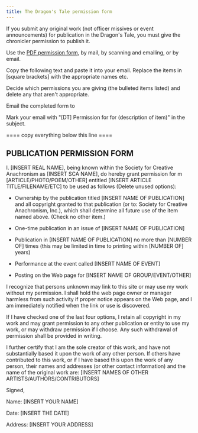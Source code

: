 ```yaml
---
title: The Dragon's Tale permission form
---
```



If you submit any original work (not officer missives or event announcements) for publication in the Dragon's Tale, you must give the chronicler permission to publish it.

Use the <a href="{{ site.baseurl }}{% link offices/chronicler/files/permission.pdf %}" target="_blank">PDF permission form</a>, by mail, by scanning and emailing, or by email.

Copy the following text and paste it into your email. Replace the items in [square brackets] with the appropriate names etc. 

Decide which permissions you are giving (the bulleted items listed) and delete any that aren't appropriate. 

Email the completed form to <script type="text/javascript">document.write(String.fromCharCode(60,97,32,104,114,101,102,61,39,109,97,105,108,116,111,58,99,104,114,111,110,105,99,108,101,114,64,100,114,97,99,104,101,110,119,97,108,100,46,115,99,97,46,111,114,103,39,62,99,104,114,111,110,105,99,108,101,114,64,100,114,97,99,104,101,110,119,97,108,100,46,115,99,97,46,111,114,103,60,47,97,62));</script>

Mark your email with "[DT] Permission for for (description of item)" in the subject.

==== copy everything below this line ====

## PUBLICATION PERMISSION FORM

I. [INSERT REAL NAME], being known within the Society for Creative Anachronism as [INSERT SCA NAME], do hereby grant permission for m [ARTICLE/PHOTO/POEM/OTHER] entitled [INSERT ARTICLE TITLE/FILENAME/ETC] to be used as follows (Delete unused options):

* Ownership by the publication titled [INSERT NAME OF PUBLICATION] and all copyright granted to that publication (or to: Society for Creative Anachronism, Inc.), which shall determine all future use of the item named above. (Check no other item.)

* One-time publication in an issue of [INSERT NAME OF PUBLICATION]

* Publication in [INSERT NAME OF PUBLICATION] no more than [NUMBER OF] times (this may be limited in time to printing within [NUMBER OF] years)

* Performance at the event called [INSERT NAME OF EVENT]
* Posting on the Web page for [INSERT NAME OF GROUP/EVENT/OTHER] 

I recognize that persons unknown may link to this site or may use my work without my permission. I shall hold the web page owner or manager harmless from such activity if proper notice appears on the Web page, and I am immediately notified when the link or use is discovered.

If I have checked one of the last four options, I retain all copyright in my work and may grant permission to any other publication or entity to use my work, or may withdraw permission if I choose. Any such withdrawal of permission shall be provided in writing.

I further certify that I am the sole creator of this work, and have not substantially based it upon the work of any other person. If others have contributed to this work, or if I have based this upon the work of any person, their names and addresses (or other contact information) and the name of the original work are: [INSERT NAMES OF OTHER ARTISTS/AUTHORS/CONTRIBUTORS]

Signed,

Name: [INSERT YOUR NAME]

Date: [INSERT THE DATE]

Address: [INSERT YOUR ADDRESS]